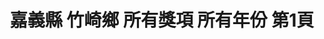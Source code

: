 ---
title: "嘉義縣 竹崎鄉 所有獎項 所有年份 第1頁"
description: "嘉義縣 竹崎鄉 所有獎項 所有年份 獲獎餐廳 第1頁"
keywords:
  - 美食競賽
  - 台灣美食
  - 美食精選
datePublished: "2025-06-30"
dateModified: "2025-07-07"
city: "嘉義縣"
district: "竹崎鄉"
award: "所有獎項"
year: "所有年份"
page: 1
count: 1

restaurants:
  - name: "石桌羊肉店"
    city: "嘉義縣"
    district: "竹崎鄉"
    address: "嘉義縣竹崎鄉中和村石棹21之39號"
    phone: "052562506"
    geo: "23.472616480362042, 120.69662092781182"
    link: "嘉義縣/竹崎鄉/石桌羊肉店"
    google_map: "https://maps.app.goo.gl/bM6oijU6BwvzL9Gr7"
    footinder: "https://footinder.com.tw/%E5%98%89%E7%BE%A9%E7%B8%A3%E7%AB%B9%E5%B4%8E%E9%84%89/128986/"
    award:
    - name: "500盤"
      year: "2024"
---